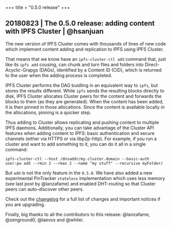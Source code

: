+++
title = "0.5.0 release"
+++

## 20180823 | The 0.5.0 release: adding content with IPFS Cluster | @hsanjuan

The new version of IPFS Cluster comes with thousands of lines of new code which implement content adding and replication to IPFS using IPFS Cluster.

That means that we know have an `ipfs-cluster-ctl add` command that, just like its `ipfs add` cousing, can chunk and turn files and folders into Direct-Acyclic-Grapgs (DAGs), identified by a Content ID (CID), which is returned to the user when the adding process is completed.

IPFS Cluster performs the DAG buidling in an equivalent way to `ipfs`, but stores the results different. While `ipfs` sends the resulting blocks directly to disk, IPFS Cluster allocates Cluster peers for the content and forwards the blocks to them (as they are generated). When the content has been added, it is then pinned in those allocations. Since the content is available locally in the allocations, pinning is a quicker step.

Thus adding to Cluster allows replicating and pushing content to multiple IPFS daemons. Additionally, you can take advantage of the Cluster API features when adding content to IPFS: basic authentication and secure channels (either via HTTPS or via libp2p-http). For example, if you run a cluster and want to add something to it, you can do it all in a single command:

`ipfs-cluster-ctl --host /dnsaddr/my.cluster.domain --basic-auth user:pw add --rmin 2 --rmax 2 --name "my stuff" --recursive myFolder/`

But `add` is not the only feature in the `0.5.0`. We have also added a new experimental PinTracker `stateless` implementation which uses less memory (see last post by @lanzafame) and enabled DHT-routing so that Cluster peers can auto-discover other peers.

Check out the [changelog](https://github.com/ipfs/ipfs-cluster/blob/master/CHANGELOG.md) for a full list of changes and important notices if you are upgrading.

Finally, big thanks to all the contributors to this release: @lanzafame, @zenground0, @laevos and @whilei.
